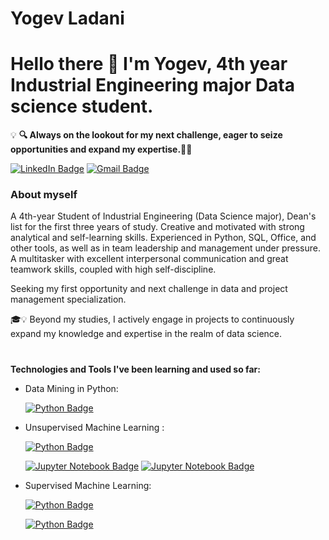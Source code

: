 # Yogev Ladani
# Hello there 🤗 I'm Yogev, 4th year Industrial Engineering major Data science student.
:bulb: **🔍 Always on the lookout for my next challenge, eager to seize opportunities and expand my expertise.🌟💼**
<div align="left">
 
[![LinkedIn Badge](https://img.shields.io/badge/-LinkedIn-blue?style=plastic&logo=linkedin&logoColor=white&link=https://www.linkedin.com/in/yogev-ladani-a57293235/)](https://www.linkedin.com/in/yogev-ladani-a57293235/)
[![Gmail Badge](https://img.shields.io/badge/-yogevld123@gmail.com-grey?style=plastic&logo=Gmail&logoColor=red&link=mailto:yogevld123@gmail.com)](mailto:yogevld123@gmail.com)

</div>

### About myself

A 4th-year Student of Industrial Engineering (Data Science major), Dean's list for the first three years of study. Creative and motivated with strong analytical and self-learning skills. Experienced in Python, SQL, Office, and other tools, as well as in team leadership and management under pressure. A multitasker with excellent interpersonal communication and great teamwork skills, coupled with high self-discipline.

Seeking my first opportunity and next challenge in data and project management specialization.

:mortar_board::bulb: Beyond my studies, I actively engage in projects to continuously expand my knowledge and expertise in the realm of data science.


#
**Technologies and Tools I've been learning and used so far:**
<div align="left">
 
- Data Mining in Python:
    
  [![Python Badge](https://img.shields.io/badge/-AdvanceDataMining-white?style=plastic&logo=python&logoColor=F7BD2F&link=https://github.com/YogevLD/Advance-data-mining-in-python.git)](https://github.com/YogevLD/Advance-data-mining-in-python.git)


- Unsupervised Machine Learning :
  
  [![Python Badge](https://img.shields.io/badge/-UnsupervisedLearningRepository-white?style=plastic&logo=python&logoColor=F7BD2F&link=https://github.com/YogevLD/Unsupervised-Learning-.git)](https://github.com/YogevLD/Unsupervised-Learning-.git)
  
  [![Jupyter Notebook Badge](https://img.shields.io/badge/-Recall_Unsupervised-ffffff?style=plastic&logo=jupyter&logoColor=F37626&link=https://github.com/YogevLD/Unsupervised-Learning-.git)](https://github.com/YogevLD/Unsupervised-Learning-.git)
  [![Jupyter Notebook Badge](https://img.shields.io/badge/-Clustering_task-ffffff?style=plastic&logo=jupyter&logoColor=F37626&link=https://github.com/YogevLD/Unsupervised-Learning-.git)](https://github.com/YogevLD/Unsupervised-Learning-.git)
  
- Supervised Machine Learning:
  
  [![Python Badge](https://img.shields.io/badge/-AdvancedMachineLearningRepository-white?style=plastic&logo=python&logoColor=F7BD2F&link=https://github.com/YogevLD/Advanced-Machine-learning.git)](https://github.com/YogevLD/Advanced-Machine-learning.git)
  
  [![Python Badge](https://img.shields.io/badge/-Gradient_Descent-white?style=plastic&logo=python&logoColor=F7BD2F&link=https://github.com/YogevLD/Advanced-Machine-learning.git)](https://github.com/YogevLD/Advanced-Machine-learning.git)
</div>

 
</div>
  
